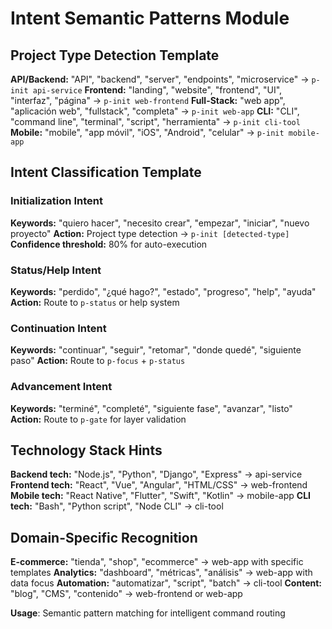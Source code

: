 # Intent Semantic Patterns Module

## Project Type Detection Template
**API/Backend:** "API", "backend", "server", "endpoints", "microservice" → `p-init api-service`
**Frontend:** "landing", "website", "frontend", "UI", "interfaz", "página" → `p-init web-frontend`
**Full-Stack:** "web app", "aplicación web", "fullstack", "completa" → `p-init web-app`
**CLI:** "CLI", "command line", "terminal", "script", "herramienta" → `p-init cli-tool`
**Mobile:** "mobile", "app móvil", "iOS", "Android", "celular" → `p-init mobile-app`

## Intent Classification Template
### Initialization Intent
**Keywords:** "quiero hacer", "necesito crear", "empezar", "iniciar", "nuevo proyecto"
**Action:** Project type detection → `p-init [detected-type]`
**Confidence threshold:** 80% for auto-execution

### Status/Help Intent  
**Keywords:** "perdido", "¿qué hago?", "estado", "progreso", "help", "ayuda"
**Action:** Route to `p-status` or help system

### Continuation Intent
**Keywords:** "continuar", "seguir", "retomar", "donde quedé", "siguiente paso"
**Action:** Route to `p-focus` + `p-status`

### Advancement Intent
**Keywords:** "terminé", "completé", "siguiente fase", "avanzar", "listo"
**Action:** Route to `p-gate` for layer validation

## Technology Stack Hints
**Backend tech:** "Node.js", "Python", "Django", "Express" → api-service
**Frontend tech:** "React", "Vue", "Angular", "HTML/CSS" → web-frontend  
**Mobile tech:** "React Native", "Flutter", "Swift", "Kotlin" → mobile-app
**CLI tech:** "Bash", "Python script", "Node CLI" → cli-tool

## Domain-Specific Recognition
**E-commerce:** "tienda", "shop", "ecommerce" → web-app with specific templates
**Analytics:** "dashboard", "métricas", "análisis" → web-app with data focus
**Automation:** "automatizar", "script", "batch" → cli-tool
**Content:** "blog", "CMS", "contenido" → web-frontend or web-app

**Usage**: Semantic pattern matching for intelligent command routing